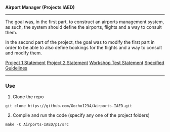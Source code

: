 __Airport Manager (Projects IAED)__
___
The goal was, in the first part, to construct an airports management system, as such, the system should define the airports, flights and a way to consult them.

In the second part of the project, the goal was to modify the first part in order to be able to also define bookings for the flights and a way to consult and modify them.

[Project 1 Statement](docs/statement-p1.pdf)
[Project 2 Statement](docs/statement-p2.pdf)
[Workshop Test Statement](docs/statement-workshop-test.md)
[Specified Guidelines](docs/guidelines.pdf)
___
### Use
1. Clone the repo
```
git clone https://github.com/Gocho1234/Airports-IAED.git
```
2. Compile and run the code (specify any one of the project folders)
```
make -C Airports-IAED/p1/src
```
